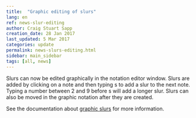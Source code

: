 ```yaml
---
title:  "Graphic editing of slurs"
lang: en
ref: news-slur-editing
author: Craig Stuart Sapp
creation_date: 28 Jan 2017
last_updated: 5 Mar 2017
categories: update
permalink: news-slurs-editing.html
sidebar: main_sidebar
tags: [all, news]
---
```


Slurs can now be edited graphically in the notation editor window.
Slurs are added by clicking on a note and then typing
<span class="keypress">s</span> to add a slur to the next note.
Typing a number between <span class="keypress">2</span> and 
<span class="keypress">9</span> before
<span class="keypress">s</span> will add a longer slur.
Slurs can also be moved in the graphic notation after they are created.

See the documentation about [graphic slurs](/graphic/slurs) for more
information.
